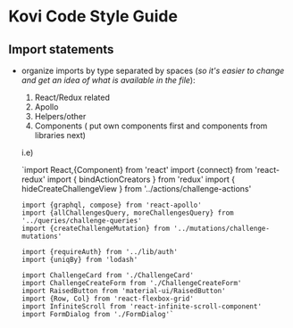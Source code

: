 # Kovi Code Style Guide

## Import statements
  - organize imports by type separated by spaces (_so it's easier to change and get an idea of what is available in the file_):
      1. React/Redux related
      2. Apollo
      3. Helpers/other
      4. Components ( put own components first and components from libraries next)

      i.e)

       `import React,{Component} from 'react'
        import {connect} from 'react-redux'
        import { bindActionCreators } from 'redux'
        import { hideCreateChallengeView } from '../actions/challenge-actions'


        import {graphql, compose} from 'react-apollo'
        import {allChallengesQuery, moreChallengesQuery} from '../queries/challenge-queries'
        import {createChallengeMutation} from '../mutations/challenge-mutations'

        import {requireAuth} from '../lib/auth'
        import {uniqBy} from 'lodash'

        import ChallengeCard from './ChallengeCard'
        import ChallengeCreateForm from './ChallengeCreateForm'
        import RaisedButton from 'material-ui/RaisedButton'
        import {Row, Col} from 'react-flexbox-grid'
        import InfiniteScroll from 'react-infinite-scroll-component'
        import FormDialog from './FormDialog'`
